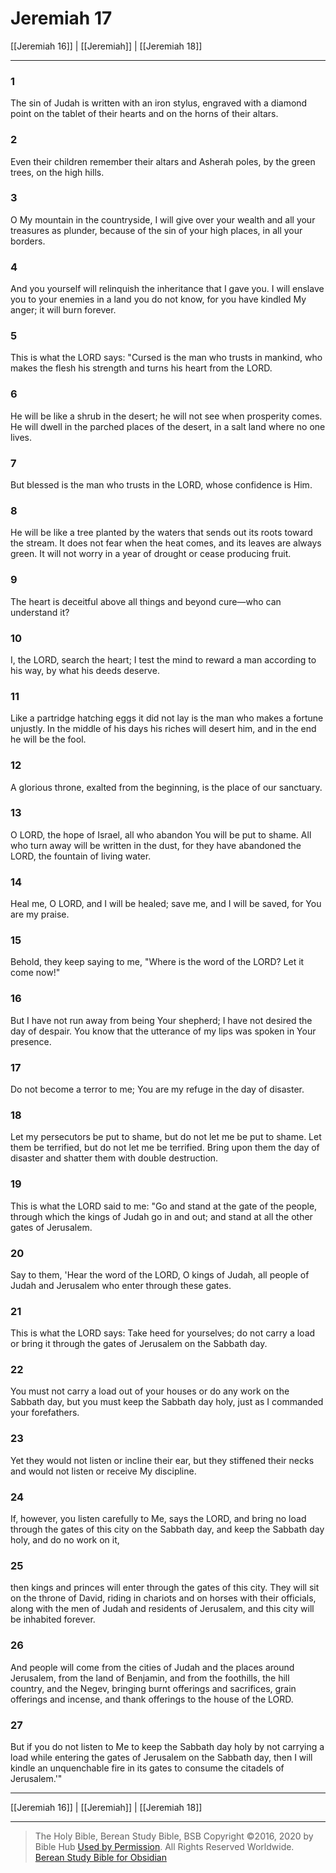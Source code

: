 # Jeremiah 17

[[Jeremiah 16]] | [[Jeremiah]] | [[Jeremiah 18]]

---

### 1
The sin of Judah is written with an iron stylus, engraved with a diamond point on the tablet of their hearts and on the horns of their altars.

### 2
Even their children remember their altars and Asherah poles, by the green trees, on the high hills.

### 3
O My mountain in the countryside, I will give over your wealth and all your treasures as plunder, because of the sin of your high places, in all your borders.

### 4
And you yourself will relinquish the inheritance that I gave you. I will enslave you to your enemies in a land you do not know, for you have kindled My anger; it will burn forever.

### 5
This is what the LORD says: "Cursed is the man who trusts in mankind, who makes the flesh his strength and turns his heart from the LORD.

### 6
He will be like a shrub in the desert; he will not see when prosperity comes. He will dwell in the parched places of the desert, in a salt land where no one lives.

### 7
But blessed is the man who trusts in the LORD, whose confidence is Him.

### 8
He will be like a tree planted by the waters that sends out its roots toward the stream. It does not fear when the heat comes, and its leaves are always green. It will not worry in a year of drought or cease producing fruit.

### 9
The heart is deceitful above all things and beyond cure—who can understand it?

### 10
I, the LORD, search the heart; I test the mind to reward a man according to his way, by what his deeds deserve.

### 11
Like a partridge hatching eggs it did not lay is the man who makes a fortune unjustly. In the middle of his days his riches will desert him, and in the end he will be the fool.

### 12
A glorious throne, exalted from the beginning, is the place of our sanctuary.

### 13
O LORD, the hope of Israel, all who abandon You will be put to shame. All who turn away will be written in the dust, for they have abandoned the LORD, the fountain of living water.

### 14
Heal me, O LORD, and I will be healed; save me, and I will be saved, for You are my praise.

### 15
Behold, they keep saying to me, "Where is the word of the LORD? Let it come now!"

### 16
But I have not run away from being Your shepherd; I have not desired the day of despair. You know that the utterance of my lips was spoken in Your presence.

### 17
Do not become a terror to me; You are my refuge in the day of disaster.

### 18
Let my persecutors be put to shame, but do not let me be put to shame. Let them be terrified, but do not let me be terrified. Bring upon them the day of disaster and shatter them with double destruction.

### 19
This is what the LORD said to me: "Go and stand at the gate of the people, through which the kings of Judah go in and out; and stand at all the other gates of Jerusalem.

### 20
Say to them, 'Hear the word of the LORD, O kings of Judah, all people of Judah and Jerusalem who enter through these gates.

### 21
This is what the LORD says: Take heed for yourselves; do not carry a load or bring it through the gates of Jerusalem on the Sabbath day.

### 22
You must not carry a load out of your houses or do any work on the Sabbath day, but you must keep the Sabbath day holy, just as I commanded your forefathers.

### 23
Yet they would not listen or incline their ear, but they stiffened their necks and would not listen or receive My discipline.

### 24
If, however, you listen carefully to Me, says the LORD, and bring no load through the gates of this city on the Sabbath day, and keep the Sabbath day holy, and do no work on it,

### 25
then kings and princes will enter through the gates of this city. They will sit on the throne of David, riding in chariots and on horses with their officials, along with the men of Judah and residents of Jerusalem, and this city will be inhabited forever.

### 26
And people will come from the cities of Judah and the places around Jerusalem, from the land of Benjamin, and from the foothills, the hill country, and the Negev, bringing burnt offerings and sacrifices, grain offerings and incense, and thank offerings to the house of the LORD.

### 27
But if you do not listen to Me to keep the Sabbath day holy by not carrying a load while entering the gates of Jerusalem on the Sabbath day, then I will kindle an unquenchable fire in its gates to consume the citadels of Jerusalem.'"

---

[[Jeremiah 16]] | [[Jeremiah]] | [[Jeremiah 18]]

---

> The Holy Bible, Berean Study Bible, BSB
> Copyright &copy;2016, 2020 by Bible Hub
> [Used by Permission](https://berean.bible/terms.htm). All Rights Reserved Worldwide.
> [Berean Study Bible for Obsidian](https://github.com/gapmiss/berean-study-bible-for-obsidian)</small>


